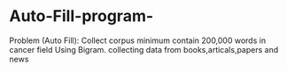 # Auto-Fill-program-
Problem (Auto Fill):
Collect corpus minimum contain 200,000 words in cancer field 
Using Bigram.
collecting data from books,articals,papers and news
